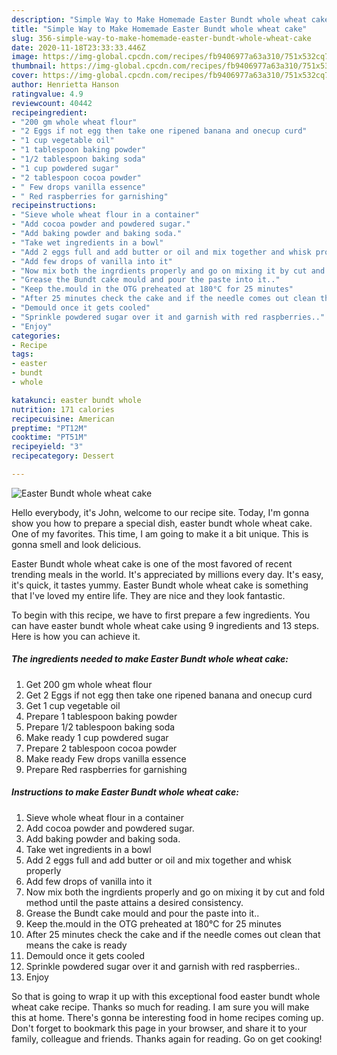 ```yaml
---
description: "Simple Way to Make Homemade Easter Bundt whole wheat cake"
title: "Simple Way to Make Homemade Easter Bundt whole wheat cake"
slug: 356-simple-way-to-make-homemade-easter-bundt-whole-wheat-cake
date: 2020-11-18T23:33:33.446Z
image: https://img-global.cpcdn.com/recipes/fb9406977a63a310/751x532cq70/easter-bundt-whole-wheat-cake-recipe-main-photo.jpg
thumbnail: https://img-global.cpcdn.com/recipes/fb9406977a63a310/751x532cq70/easter-bundt-whole-wheat-cake-recipe-main-photo.jpg
cover: https://img-global.cpcdn.com/recipes/fb9406977a63a310/751x532cq70/easter-bundt-whole-wheat-cake-recipe-main-photo.jpg
author: Henrietta Hanson
ratingvalue: 4.9
reviewcount: 40442
recipeingredient:
- "200 gm whole wheat flour"
- "2 Eggs if not egg then take one ripened banana and onecup curd"
- "1 cup vegetable oil"
- "1 tablespoon baking powder"
- "1/2 tablespoon baking soda"
- "1 cup powdered sugar"
- "2 tablespoon cocoa powder"
- " Few drops vanilla essence"
- " Red raspberries for garnishing"
recipeinstructions:
- "Sieve whole wheat flour in a container"
- "Add cocoa powder and powdered sugar."
- "Add baking powder and baking soda."
- "Take wet ingredients in a bowl"
- "Add 2 eggs full and add butter or oil and mix together and whisk properly"
- "Add few drops of vanilla into it"
- "Now mix both the ingrdients properly and go on mixing it by cut and fold method until the paste attains a desired consistency."
- "Grease the Bundt cake mould and pour the paste into it.."
- "Keep the.mould in the OTG preheated at 180°C for 25 minutes"
- "After 25 minutes check the cake and if the needle comes out clean that means the cake is ready"
- "Demould once it gets cooled"
- "Sprinkle powdered sugar over it and garnish with red raspberries.."
- "Enjoy"
categories:
- Recipe
tags:
- easter
- bundt
- whole

katakunci: easter bundt whole 
nutrition: 171 calories
recipecuisine: American
preptime: "PT12M"
cooktime: "PT51M"
recipeyield: "3"
recipecategory: Dessert

---
```



![Easter Bundt whole wheat cake](https://img-global.cpcdn.com/recipes/fb9406977a63a310/751x532cq70/easter-bundt-whole-wheat-cake-recipe-main-photo.jpg)

Hello everybody, it's John, welcome to our recipe site. Today, I'm gonna show you how to prepare a special dish, easter bundt whole wheat cake. One of my favorites. This time, I am going to make it a bit unique. This is gonna smell and look delicious.



Easter Bundt whole wheat cake is one of the most favored of recent trending meals in the world. It's appreciated by millions every day. It's easy, it's quick, it tastes yummy. Easter Bundt whole wheat cake is something that I've loved my entire life. They are nice and they look fantastic.


To begin with this recipe, we have to first prepare a few ingredients. You can have easter bundt whole wheat cake using 9 ingredients and 13 steps. Here is how you can achieve it.

<!--inarticleads1-->

##### The ingredients needed to make Easter Bundt whole wheat cake:

1. Get 200 gm whole wheat flour
1. Get 2 Eggs if not egg then take one ripened banana and onecup curd
1. Get 1 cup vegetable oil
1. Prepare 1 tablespoon baking powder
1. Prepare 1/2 tablespoon baking soda
1. Make ready 1 cup powdered sugar
1. Prepare 2 tablespoon cocoa powder
1. Make ready  Few drops vanilla essence
1. Prepare  Red raspberries for garnishing




<!--inarticleads2-->

##### Instructions to make Easter Bundt whole wheat cake:

1. Sieve whole wheat flour in a container
1. Add cocoa powder and powdered sugar.
1. Add baking powder and baking soda.
1. Take wet ingredients in a bowl
1. Add 2 eggs full and add butter or oil and mix together and whisk properly
1. Add few drops of vanilla into it
1. Now mix both the ingrdients properly and go on mixing it by cut and fold method until the paste attains a desired consistency.
1. Grease the Bundt cake mould and pour the paste into it..
1. Keep the.mould in the OTG preheated at 180°C for 25 minutes
1. After 25 minutes check the cake and if the needle comes out clean that means the cake is ready
1. Demould once it gets cooled
1. Sprinkle powdered sugar over it and garnish with red raspberries..
1. Enjoy




So that is going to wrap it up with this exceptional food easter bundt whole wheat cake recipe. Thanks so much for reading. I am sure you will make this at home. There's gonna be interesting food in home recipes coming up. Don't forget to bookmark this page in your browser, and share it to your family, colleague and friends. Thanks again for reading. Go on get cooking!
